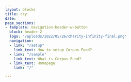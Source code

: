 ```yaml
---
layout: blocks
title: cry
date: 
page_sections:
- template: navigation-header-w-button
  block: header-2
  logo: "/uploads/2022/05/26/charity-infinity-final.png"
  navigation:
  - link: "/setup"
    link_text: How to setup Corpus Fund?
  - link: "/sample"
    link_text: What is Corpus Fund?
  - link_text: Homepage
    link: "/"

---
```

